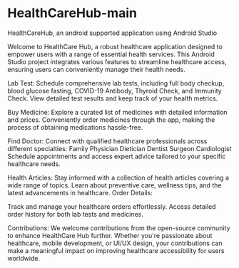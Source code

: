 # HealthCareHub-main
HealthCareHub, an android supported application using Android Studio

Welcome to HealthCare Hub, a robust healthcare application designed to empower users with a range of essential health services. This Android Studio project integrates various features to streamline healthcare access, ensuring users can conveniently manage their health needs.

Lab Test: Schedule comprehensive lab tests, including full body checkup, blood glucose fasting, COVID-19 Antibody, Thyroid Check, and Immunity Check. View detailed test results and keep track of your health metrics.

Buy Medicine: Explore a curated list of medicines with detailed information and prices. Conveniently order medicines through the app, making the process of obtaining medications hassle-free.

Find Doctor: Connect with qualified healthcare professionals across different specialties: Family Physician Dietician Dentist Surgeon Cardiologist Schedule appointments and access expert advice tailored to your specific healthcare needs.

Health Articles: Stay informed with a collection of health articles covering a wide range of topics. Learn about preventive care, wellness tips, and the latest advancements in healthcare. Order Details:

Track and manage your healthcare orders effortlessly. Access detailed order history for both lab tests and medicines.

Contributions: We welcome contributions from the open-source community to enhance HealthCare Hub further. Whether you're passionate about healthcare, mobile development, or UI/UX design, your contributions can make a meaningful impact on improving healthcare accessibility for users worldwide.
